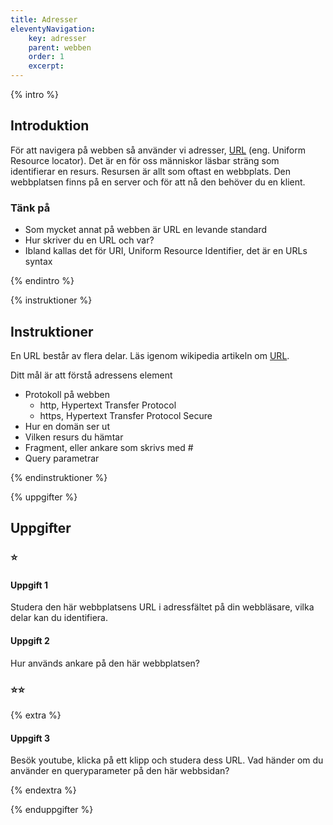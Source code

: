 ```yaml
---
title: Adresser
eleventyNavigation:
    key: adresser
    parent: webben
    order: 1
    excerpt: 
---
```

{% intro %}

## Introduktion

För att navigera på webben så använder vi adresser, [URL](https://url.spec.whatwg.org/) (eng. Uniform Resource locator).
Det är en för oss människor läsbar sträng som identifierar en resurs. Resursen är allt 
som oftast en webbplats. Den webbplatsen finns på en server och för att nå den behöver du en klient.

### Tänk på
 - Som mycket annat på webben är URL en levande standard
 - Hur skriver du en URL och var?
 - Ibland kallas det för URI, Uniform Resource Identifier, det är en URLs syntax

{% endintro %}

{% instruktioner %}

## Instruktioner

En URL består av flera delar.
Läs igenom wikipedia artikeln om [URL](https://sv.wikipedia.org/wiki/URL).

Ditt mål är att förstå adressens element
 - Protokoll på webben
    - http, Hypertext Transfer Protocol
    - https, Hypertext Transfer Protocol Secure 
 - Hur en domän ser ut
 - Vilken resurs du hämtar
 - Fragment, eller ankare som skrivs med #
 - Query parametrar 

{% endinstruktioner %}

{% uppgifter %}

## Uppgifter
### ⭐
#### Uppgift 1

Studera den här webbplatsens URL i adressfältet på din webbläsare, vilka delar kan du
identifiera.

#### Uppgift 2

Hur används ankare på den här webbplatsen?

### ⭐⭐

{% extra %}

#### Uppgift 3

Besök youtube, klicka på ett klipp och studera dess URL.
Vad händer om du använder en queryparameter på den här webbsidan?

{% endextra %}

{% enduppgifter %}